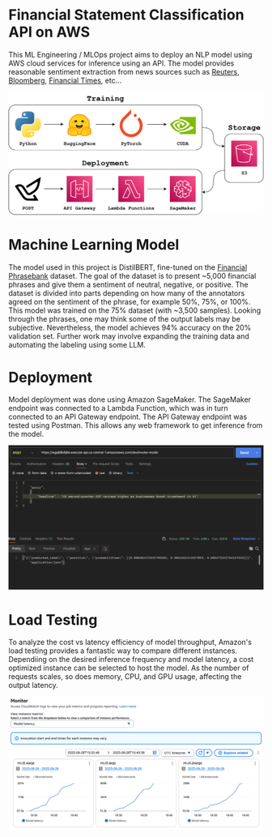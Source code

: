 # Financial Statement Classification API on AWS

This ML Engineering / MLOps project aims to deploy an NLP model using AWS cloud services for inference using an API. The model provides reasonable sentiment extraction from news sources such as [Reuters](https://www.reuters.com/), [Bloomberg](https://www.bloomberg.com/), [Financial Times](https://www.ft.com/), etc... 

![](https://github.com/ConsciousMachines/News-Headline-Classification/blob/main/img/diagram.svg)

# Machine Learning Model

The model used in this project is DistilBERT, fine-tuned on the [Financial Phrasebank](https://huggingface.co/datasets/takala/financial_phrasebank) dataset. The goal of the dataset is to present ~5,000 financial phrases and give them a sentiment of neutral, negative, or positive. The dataset is divided into parts depending on how many of the annotators agreed on the sentiment of the phrase, for example 50%, 75%, or 100%. This model was trained on the 75% dataset (with ~3,500 samples). Looking through the phrases, one may think some of the output labels may be subjective. Nevertheless, the model achieves 94% accuracy on the 20% validation set. Further work may involve expanding the training data and automating the labeling using some LLM.

# Deployment

Model deployment was done using Amazon SageMaker. The SageMaker endpoint was connected to a Lambda Function, which was in turn connected to an API Gateway endpoint. The API Gateway endpoint was tested using Postman. This allows any web framework to get inference from the model. 

![](https://github.com/ConsciousMachines/News-Headline-Classification/blob/main/img/post.png)

# Load Testing

To analyze the cost vs latency efficiency of model throughput, Amazon's load testing provides a fantastic way to compare different instances. Dependiing on the desired inference frequency and model latency, a cost optimized instance can be selected to host the model. As the number of requests scales, so does memory, CPU, and GPU usage, affecting the output latency.

![](https://github.com/ConsciousMachines/News-Headline-Classification/blob/main/img/load_test.png)

